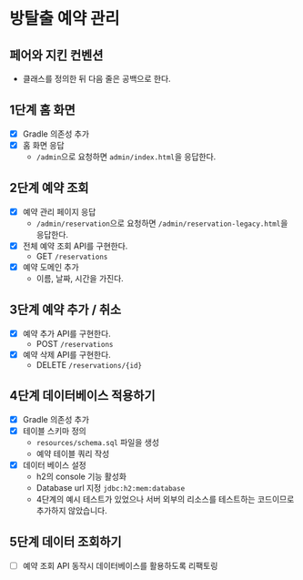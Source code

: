 # 방탈출 예약 관리

## 페어와 지킨 컨벤션

- 클래스를 정의한 뒤 다음 줄은 공백으로 한다.

## 1단계 홈 화면

- [x] Gradle 의존성 추가
- [x] 홈 화면 응답
    - `/admin`으로 요청하면 `admin/index.html`을 응답한다.

## 2단계 예약 조회

- [x] 예약 관리 페이지 응답
    - `/admin/reservation`으로 요청하면 `/admin/reservation-legacy.html`을 응답한다.
- [x] 전체 예약 조회 API를 구현한다.
    - GET `/reservations`
- [x] 예약 도메인 추가
    - 이름, 날짜, 시간을 가진다.

## 3단계 예약 추가 / 취소

- [x] 예약 추가 API를 구현한다.
    - POST `/reservations`
- [x] 예약 삭제 API를 구현한다.
    - DELETE `/reservations/{id}`

## 4단계 데이터베이스 적용하기

- [x] Gradle 의존성 추가
- [x] 테이블 스키마 정의
  - `resources/schema.sql` 파일을 생성
  - 예약 테이블 쿼리 작성
- [x] 데이터 베이스 설정
  - h2의 console 기능 활성화
  - Database url 지정 `jdbc:h2:mem:database`
  - 4단계의 예시 테스트가 있었으나 서버 외부의 리소스를 테스트하는 코드이므로 추가하지 않았습니다.

## 5단계 데이터 조회하기

- [ ] 예약 조회 API 동작시 데이터베이스를 활용하도록 리팩토링
